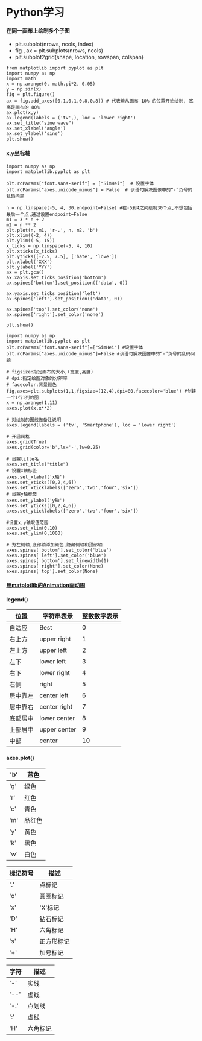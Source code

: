# Python学习

#### 在同一画布上绘制多个子图

* plt.subplot(nrows, ncols, index)
* fig , ax = plt.subplots(nrows, ncols)
* plt.subplot2grid(shape, location, rowspan, colspan)

```
from matplotlib import pyplot as plt
import numpy as np
import math
x = np.arange(0, math.pi*2, 0.05)
y = np.sin(x)
fig = plt.figure()
ax = fig.add_axes([0.1,0.1,0.8,0.8]) # 代表着从画布 10% 的位置开始绘制, 宽高是画布的 80%
ax.plot(x,y)
ax.legend(labels = ('tv',), loc = 'lower right')
ax.set_title("sine wave")
ax.set_xlabel('angle')
ax.set_ylabel('sine')
plt.show()
```

#### x,y坐标轴

```
import numpy as np
import matplotlib.pyplot as plt

plt.rcParams["font.sans-serif"] = ["SimHei"]  # 设置字体
plt.rcParams["axes.unicode_minus"] = False  # 该语句解决图像中的“-”负号的乱码问题

n = np.linspace(-5, 4, 30,endpoint=False) #在-5到4之间绘制30个点,不想包括最后一个点,通过设置endpoint=False
m1 = 3 * n + 2
m2 = n ** 2
plt.plot(n, m1, 'r-.', n, m2, 'b')
plt.xlim((-2, 4))
plt.ylim((-5, 15))
x_ticks = np.linspace(-5, 4, 10)
plt.xticks(x_ticks)
plt.yticks([-2.5, 7.5], ['hate', 'love'])
plt.xlabel('XXX')
plt.ylabel('YYY')
ax = plt.gca()
ax.xaxis.set_ticks_position('bottom')
ax.spines['bottom'].set_position(('data', 0))

ax.yaxis.set_ticks_position('left')
ax.spines['left'].set_position(('data', 0))

ax.spines['top'].set_color('none')
ax.spines['right'].set_color('none')

plt.show()

```



```
import numpy as np
import matplotlib.pyplot as plt
plt.rcParams["font.sans-serif"]=["SimHei"] #设置字体
plt.rcParams["axes.unicode_minus"]=False #该语句解决图像中的“-”负号的乱码问题

# figsize:指定画布的大小,(宽度,高度)
# dpi:指定绘图对象的分辨率
# facecolor:背景颜色
fig,axes=plt.subplots(1,1,figsize=(12,4),dpi=80,facecolor='blue') #创建一个1行1列的图
x = np.arange(1,11)
axes.plot(x,x**2)

# 对绘制的图线做备注说明
axes.legend(labels = ('tv', 'Smartphone'), loc = 'lower right')

# 开启网格
axes.grid(True)
axes.grid(color='b',ls='-',lw=0.25)

# 设置title名
axes.set_title("title")
# 设置x轴标签
axes.set_xlabel('x轴')
axes.set_xticks([0,2,4,6])
axes.set_xticklabels(['zero','two','four','six'])
# 设置y轴标签
axes.set_ylabel('y轴')
axes.set_yticks([0,2,4,6])
axes.set_yticklabels(['zero','two','four','six'])

#设置x,y轴取值范围
axes.set_xlim(0,10)
axes.set_ylim(0,1000)

# 为左侧轴,底部轴添加颜色,隐藏侧轴和顶部轴
axes.spines['bottom'].set_color('blue')
axes.spines['left'].set_color('blue')
axes.spines['bottom'].set_linewidth(1)
axes.spines['right'].set_color(None)
axes.spines['top'].set_color(None)
```

#### [用matplotlib的Animation画动图](https://zhuanlan.zhihu.com/p/442932579)



#### legend()

| 位置     | 字符串表示   | 整数数字表示 |
| -------- | ------------ | ------------ |
| 自适应   | Best         | 0            |
| 右上方   | upper right  | 1            |
| 左上方   | upper left   | 2            |
| 左下     | lower left   | 3            |
| 右下     | lower right  | 4            |
| 右侧     | right        | 5            |
| 居中靠左 | center left  | 6            |
| 居中靠右 | center right | 7            |
| 底部居中 | lower center | 8            |
| 上部居中 | upper center | 9            |
| 中部     | center       | 10           |

#### axes.plot()

| 'b'  | 蓝色   |
| ---- | ------ |
| 'g'  | 绿色   |
| 'r'  | 红色   |
| 'c'  | 青色   |
| 'm'  | 品红色 |
| 'y'  | 黄色   |
| 'k'  | 黑色   |
| 'w'  | 白色   |

| 标记符号 | 描述       |
| -------- | ---------- |
| '.'      | 点标记     |
| 'o'      | 圆圈标记   |
| 'x'      | 'X'标记    |
| 'D'      | 钻石标记   |
| 'H'      | 六角标记   |
| 's'      | 正方形标记 |
| '+'      | 加号标记   |

| 字符 | 描述     |
| ---- | -------- |
| '-'  | 实线     |
| '--' | 虚线     |
| '-.' | 点划线   |
| ':'  | 虚线     |
| 'H'  | 六角标记 |

